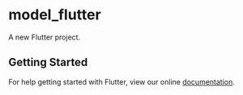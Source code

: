 # model_flutter

A new Flutter project.

## Getting Started

For help getting started with Flutter, view our online
[documentation](https://flutter.io/).
